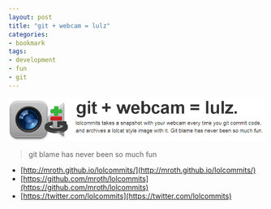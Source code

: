 ```yaml
---
layout: post
title: "git + webcam = lulz"
categories:
- bookmark
tags:
- development
- fun
- git
---
```

![git + webcam = lulz](/images/posts/gitlulz.png)

> git blame has never been so much fun

* [http://mroth.github.io/lolcommits/](http://mroth.github.io/lolcommits/)
* [https://github.com/mroth/lolcommits](https://github.com/mroth/lolcommits)
* [https://twitter.com/lolcommits](https://twitter.com/lolcommits)
